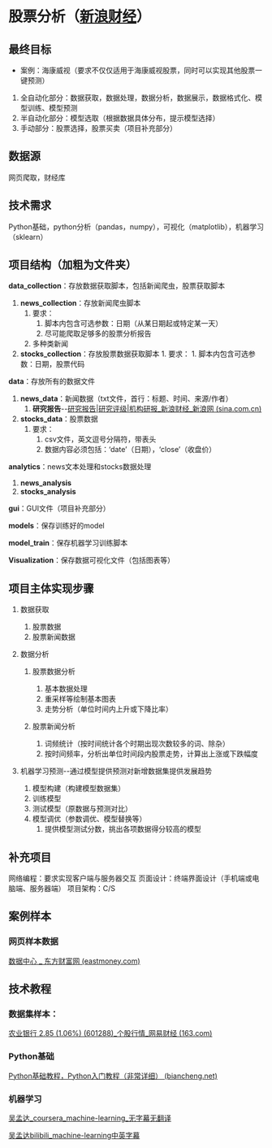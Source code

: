 # 股票分析（[新浪财经](https://finance.sina.com.cn/)）

## 最终目标
- 案例：海康威视（要求不仅仅适用于海康威视股票，同时可以实现其他股票一键预测）

1. 全自动化部分：数据获取，数据处理，数据分析，数据展示，数据格式化、模型训练、模型预测
2. 半自动化部分：模型选取（根据数据具体分布，提示模型选择）
3. 手动部分：股票选择，股票买卖（项目补充部分）

## 数据源
网页爬取，财经库

## 技术需求
Python基础，python分析（pandas，numpy），可视化（matplotlib），机器学习（sklearn）

## 项目结构（加粗为文件夹）
**data_collection**：存放数据获取脚本，包括新闻爬虫，股票获取脚本
1. **news_collection**：存放新闻爬虫脚本
   1. 要求：
      1. 脚本内包含可选参数：日期（从某日期起或特定某一天）
      2. 尽可能爬取足够多的股票分析报告
   2. 多种类新闻
2. **stocks_collection**：存放股票数据获取脚本
        1. 要求：
              1. 脚本内包含可选参数：日期，股票代码

**data**：存放所有的数据文件

1. **news_data**：新闻数据（txt文件，首行：标题、时间、来源/作者）
   1. **研究报告**--[研究报告|研究评级|机构研报_新浪财经_新浪网 (sina.com.cn)](https://stock.finance.sina.com.cn/stock/go.php/vReport_List/kind/search/index.phtml?symbol=002415&t1=all)
2. **stocks_data**：股票数据
   1. 要求：
      1. csv文件，英文逗号分隔符，带表头
      2. 数据内容必须包括：‘date’（日期），‘close’（收盘价）

**analytics**：news文本处理和stocks数据处理

1.  **news_analysis**
2. **stocks_analysis**

**gui**：GUI文件（项目补充部分）

**models**：保存训练好的model

**model_train**：保存机器学习训练脚本

**Visualization**：保存数据可视化文件（包括图表等）

## 项目主体实现步骤

1. 数据获取

   1. 股票数据
   2. 股票新闻数据

2. 数据分析

   1. 股票数据分析
      1. 基本数据处理
      2. 重采样等绘制基本图表
      3. 走势分析（单位时间内上升或下降比率）

   1. 股票新闻分析
      1. 词频统计（按时间统计各个时期出现次数较多的词、除杂）
      2. 按时间频率，分析出单位时间段内股票走势，计算出上涨或下跌幅度

3. 机器学习预测--通过模型提供预测对新增数据集提供发展趋势

   1. 模型构建（构建模型数据集）
   2. 训练模型
   3. 测试模型（原数据与预测对比）
   4. 模型调优（参数调优、模型替换等）
      1. 提供模型测试分数，挑出各项数据得分较高的模型


## 补充项目

网络编程：要求实现客户端与服务器交互
页面设计：终端界面设计（手机端或电脑端、服务器端）
项目架构：C/S

 ## 案例样本

### 网页样本数据

[数据中心 _ 东方财富网 (eastmoney.com)](https://data.eastmoney.com/center/)


 ## 技术教程

### 数据集样本：

[农业银行 2.85 (1.06%) (601288)_个股行情_网易财经 (163.com)](http://quotes.money.163.com/trade/cjmx_601288.html)

 

### Python基础

[Python基础教程，Python入门教程（非常详细） (biancheng.net)](http://c.biancheng.net/python/)



### 机器学习

[吴孟达_coursera_machine-learning_无字幕无翻译](https://www.coursera.org/learn/machine-learning)

[吴孟达bilibili_machine-learning中英字幕](https://www.bilibili.com/video/BV1Pa411X76s)